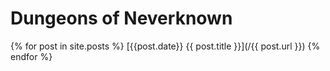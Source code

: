 # Dungeons of Neverknown

{% for post in site.posts %}
[{{post.date}} {{ post.title }}](/{{ post.url }})
{% endfor %}
